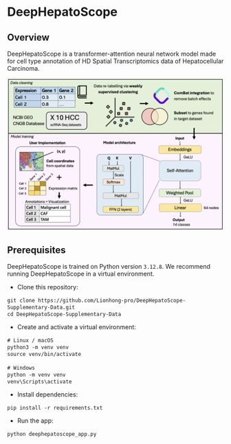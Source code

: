 # DeepHepatoScope

## Overview
DeepHepatoScope is a transformer-attention neural network model made for cell type annotation of HD Spatial Transcriptomics data of Hepatocellular Carcinoma.

![](./DeepHepatoScope_methods.png)

## Prerequisites
DeepHepatoScope is trained on Python version  `3.12.8`.
We recommend running DeepHepatoScope in a virtual environment.

* Clone this repository:
```
git clone https://github.com/Lionhong-pro/DeepHepatoScope-Supplementary-Data.git
cd DeepHepatoScope-Supplementary-Data
```
* Create and activate a virtual environment:
```
# Linux / macOS
python3 -m venv venv
source venv/bin/activate

# Windows
python -m venv venv
venv\Scripts\activate
```
* Install dependencies:
```
pip install -r requirements.txt
```
* Run the app:
```
python deephepatoscope_app.py
```